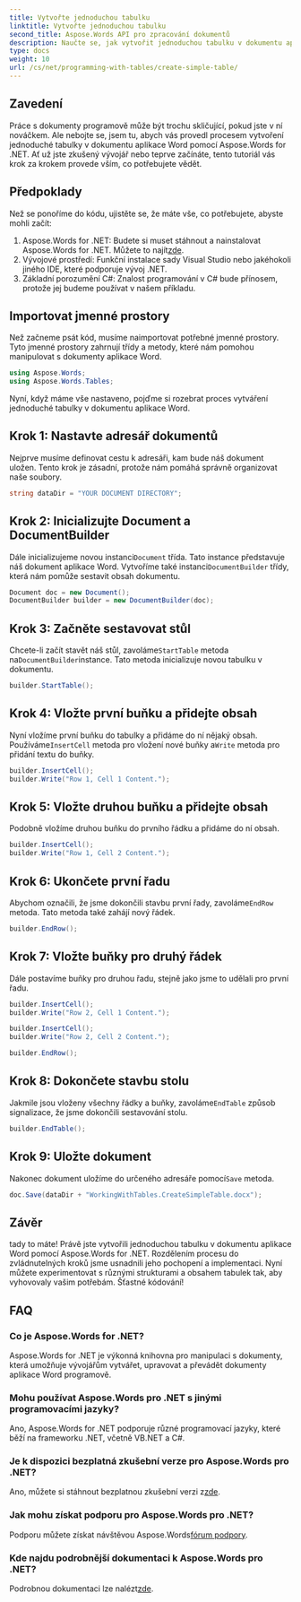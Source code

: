 ```yaml
---
title: Vytvořte jednoduchou tabulku
linktitle: Vytvořte jednoduchou tabulku
second_title: Aspose.Words API pro zpracování dokumentů
description: Naučte se, jak vytvořit jednoduchou tabulku v dokumentu aplikace Word pomocí Aspose.Words for .NET s naším komplexním průvodcem krok za krokem.
type: docs
weight: 10
url: /cs/net/programming-with-tables/create-simple-table/
---
```

## Zavedení

Práce s dokumenty programově může být trochu skličující, pokud jste v ní nováčkem. Ale nebojte se, jsem tu, abych vás provedl procesem vytvoření jednoduché tabulky v dokumentu aplikace Word pomocí Aspose.Words for .NET. Ať už jste zkušený vývojář nebo teprve začínáte, tento tutoriál vás krok za krokem provede vším, co potřebujete vědět.

## Předpoklady

Než se ponoříme do kódu, ujistěte se, že máte vše, co potřebujete, abyste mohli začít:

1.  Aspose.Words for .NET: Budete si muset stáhnout a nainstalovat Aspose.Words for .NET. Můžete to najít[zde](https://releases.aspose.com/words/net/).
2. Vývojové prostředí: Funkční instalace sady Visual Studio nebo jakéhokoli jiného IDE, které podporuje vývoj .NET.
3. Základní porozumění C#: Znalost programování v C# bude přínosem, protože jej budeme používat v našem příkladu.

## Importovat jmenné prostory

Než začneme psát kód, musíme naimportovat potřebné jmenné prostory. Tyto jmenné prostory zahrnují třídy a metody, které nám pomohou manipulovat s dokumenty aplikace Word.

```csharp
using Aspose.Words;
using Aspose.Words.Tables;
```

Nyní, když máme vše nastaveno, pojďme si rozebrat proces vytváření jednoduché tabulky v dokumentu aplikace Word.

## Krok 1: Nastavte adresář dokumentů

Nejprve musíme definovat cestu k adresáři, kam bude náš dokument uložen. Tento krok je zásadní, protože nám pomáhá správně organizovat naše soubory.

```csharp
string dataDir = "YOUR DOCUMENT DIRECTORY";
```

## Krok 2: Inicializujte Document a DocumentBuilder

 Dále inicializujeme novou instanci`Document` třída. Tato instance představuje náš dokument aplikace Word. Vytvoříme také instanci`DocumentBuilder` třídy, která nám pomůže sestavit obsah dokumentu.

```csharp
Document doc = new Document();
DocumentBuilder builder = new DocumentBuilder(doc);
```

## Krok 3: Začněte sestavovat stůl

 Chcete-li začít stavět náš stůl, zavoláme`StartTable` metoda na`DocumentBuilder`instance. Tato metoda inicializuje novou tabulku v dokumentu.

```csharp
builder.StartTable();
```

## Krok 4: Vložte první buňku a přidejte obsah

 Nyní vložíme první buňku do tabulky a přidáme do ní nějaký obsah. Používáme`InsertCell` metoda pro vložení nové buňky a`Write` metoda pro přidání textu do buňky.

```csharp
builder.InsertCell();
builder.Write("Row 1, Cell 1 Content.");
```

## Krok 5: Vložte druhou buňku a přidejte obsah

Podobně vložíme druhou buňku do prvního řádku a přidáme do ní obsah.

```csharp
builder.InsertCell();
builder.Write("Row 1, Cell 2 Content.");
```

## Krok 6: Ukončete první řadu

 Abychom označili, že jsme dokončili stavbu první řady, zavoláme`EndRow` metoda. Tato metoda také zahájí nový řádek.

```csharp
builder.EndRow();
```

## Krok 7: Vložte buňky pro druhý řádek

Dále postavíme buňky pro druhou řadu, stejně jako jsme to udělali pro první řadu.

```csharp
builder.InsertCell();
builder.Write("Row 2, Cell 1 Content.");

builder.InsertCell();
builder.Write("Row 2, Cell 2 Content.");

builder.EndRow();
```

## Krok 8: Dokončete stavbu stolu

 Jakmile jsou vloženy všechny řádky a buňky, zavoláme`EndTable` způsob signalizace, že jsme dokončili sestavování stolu.

```csharp
builder.EndTable();
```

## Krok 9: Uložte dokument

 Nakonec dokument uložíme do určeného adresáře pomocí`Save` metoda.

```csharp
doc.Save(dataDir + "WorkingWithTables.CreateSimpleTable.docx");
```

## Závěr

tady to máte! Právě jste vytvořili jednoduchou tabulku v dokumentu aplikace Word pomocí Aspose.Words for .NET. Rozdělením procesu do zvládnutelných kroků jsme usnadnili jeho pochopení a implementaci. Nyní můžete experimentovat s různými strukturami a obsahem tabulek tak, aby vyhovovaly vašim potřebám. Šťastné kódování!

## FAQ

### Co je Aspose.Words for .NET?
Aspose.Words for .NET je výkonná knihovna pro manipulaci s dokumenty, která umožňuje vývojářům vytvářet, upravovat a převádět dokumenty aplikace Word programově.

### Mohu používat Aspose.Words pro .NET s jinými programovacími jazyky?
Ano, Aspose.Words for .NET podporuje různé programovací jazyky, které běží na frameworku .NET, včetně VB.NET a C#.

### Je k dispozici bezplatná zkušební verze pro Aspose.Words pro .NET?
 Ano, můžete si stáhnout bezplatnou zkušební verzi z[zde](https://releases.aspose.com/).

### Jak mohu získat podporu pro Aspose.Words pro .NET?
 Podporu můžete získat návštěvou Aspose.Words[fórum podpory](https://forum.aspose.com/c/words/8).

### Kde najdu podrobnější dokumentaci k Aspose.Words pro .NET?
 Podrobnou dokumentaci lze nalézt[zde](https://reference.aspose.com/words/net/).